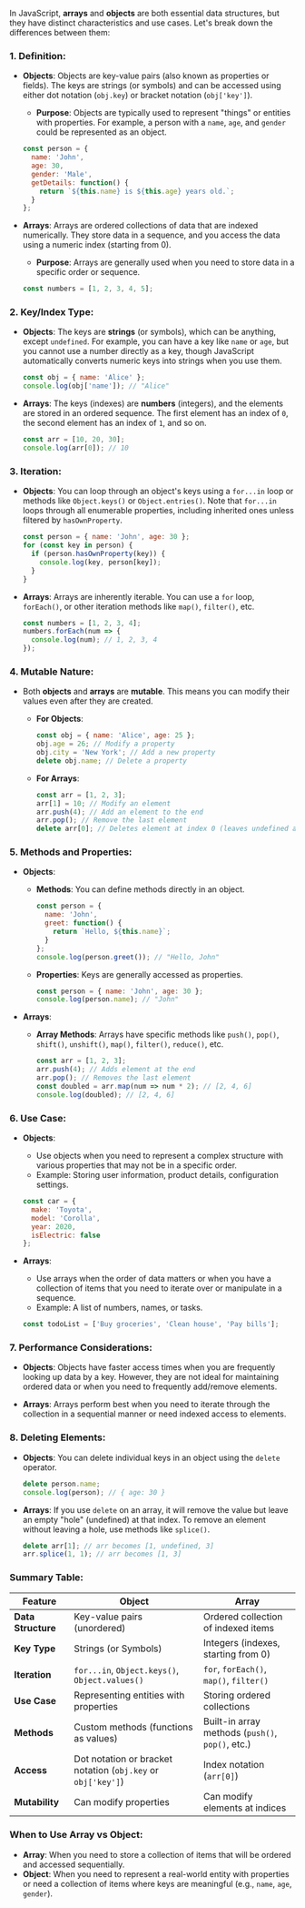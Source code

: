 In JavaScript, **arrays** and **objects** are both essential data structures, but they have distinct characteristics and use cases. Let's break down the differences between them:

### **1. Definition:**
- **Objects**: Objects are key-value pairs (also known as properties or fields). The keys are strings (or symbols) and can be accessed using either dot notation (`obj.key`) or bracket notation (`obj['key']`).
  - **Purpose**: Objects are typically used to represent "things" or entities with properties. For example, a person with a `name`, `age`, and `gender` could be represented as an object.
  
  ```javascript
  const person = {
    name: 'John',
    age: 30,
    gender: 'Male',
    getDetails: function() {
      return `${this.name} is ${this.age} years old.`;
    }
  };
  ```

- **Arrays**: Arrays are ordered collections of data that are indexed numerically. They store data in a sequence, and you access the data using a numeric index (starting from 0).
  - **Purpose**: Arrays are generally used when you need to store data in a specific order or sequence.

  ```javascript
  const numbers = [1, 2, 3, 4, 5];
  ```

### **2. Key/Index Type:**
- **Objects**: The keys are **strings** (or symbols), which can be anything, except `undefined`. For example, you can have a key like `name` or `age`, but you cannot use a number directly as a key, though JavaScript automatically converts numeric keys into strings when you use them.
  
  ```javascript
  const obj = { name: 'Alice' };
  console.log(obj['name']); // "Alice"
  ```

- **Arrays**: The keys (indexes) are **numbers** (integers), and the elements are stored in an ordered sequence. The first element has an index of `0`, the second element has an index of `1`, and so on.

  ```javascript
  const arr = [10, 20, 30];
  console.log(arr[0]); // 10
  ```

### **3. Iteration:**
- **Objects**: You can loop through an object's keys using a `for...in` loop or methods like `Object.keys()` or `Object.entries()`. Note that `for...in` loops through all enumerable properties, including inherited ones unless filtered by `hasOwnProperty`.

  ```javascript
  const person = { name: 'John', age: 30 };
  for (const key in person) {
    if (person.hasOwnProperty(key)) {
      console.log(key, person[key]);
    }
  }
  ```

- **Arrays**: Arrays are inherently iterable. You can use a `for` loop, `forEach()`, or other iteration methods like `map()`, `filter()`, etc.

  ```javascript
  const numbers = [1, 2, 3, 4];
  numbers.forEach(num => {
    console.log(num); // 1, 2, 3, 4
  });
  ```

### **4. Mutable Nature:**
- Both **objects** and **arrays** are **mutable**. This means you can modify their values even after they are created.

  - **For Objects**:
    ```javascript
    const obj = { name: 'Alice', age: 25 };
    obj.age = 26; // Modify a property
    obj.city = 'New York'; // Add a new property
    delete obj.name; // Delete a property
    ```

  - **For Arrays**:
    ```javascript
    const arr = [1, 2, 3];
    arr[1] = 10; // Modify an element
    arr.push(4); // Add an element to the end
    arr.pop(); // Remove the last element
    delete arr[0]; // Deletes element at index 0 (leaves undefined at index 0)
    ```

### **5. Methods and Properties:**
- **Objects**:
  - **Methods**: You can define methods directly in an object.
    ```javascript
    const person = {
      name: 'John',
      greet: function() {
        return `Hello, ${this.name}`;
      }
    };
    console.log(person.greet()); // "Hello, John"
    ```

  - **Properties**: Keys are generally accessed as properties.
    ```javascript
    const person = { name: 'John', age: 30 };
    console.log(person.name); // "John"
    ```

- **Arrays**:
  - **Array Methods**: Arrays have specific methods like `push()`, `pop()`, `shift()`, `unshift()`, `map()`, `filter()`, `reduce()`, etc.
    ```javascript
    const arr = [1, 2, 3];
    arr.push(4); // Adds element at the end
    arr.pop(); // Removes the last element
    const doubled = arr.map(num => num * 2); // [2, 4, 6]
    console.log(doubled); // [2, 4, 6]
    ```

### **6. Use Case:**
- **Objects**:
  - Use objects when you need to represent a complex structure with various properties that may not be in a specific order.
  - Example: Storing user information, product details, configuration settings.
  
  ```javascript
  const car = {
    make: 'Toyota',
    model: 'Corolla',
    year: 2020,
    isElectric: false
  };
  ```

- **Arrays**:
  - Use arrays when the order of data matters or when you have a collection of items that you need to iterate over or manipulate in a sequence.
  - Example: A list of numbers, names, or tasks.

  ```javascript
  const todoList = ['Buy groceries', 'Clean house', 'Pay bills'];
  ```

### **7. Performance Considerations:**
- **Objects**: Objects have faster access times when you are frequently looking up data by a key. However, they are not ideal for maintaining ordered data or when you need to frequently add/remove elements.
  
- **Arrays**: Arrays perform best when you need to iterate through the collection in a sequential manner or need indexed access to elements.

### **8. Deleting Elements:**
- **Objects**: You can delete individual keys in an object using the `delete` operator.
  
  ```javascript
  delete person.name;
  console.log(person); // { age: 30 }
  ```

- **Arrays**: If you use `delete` on an array, it will remove the value but leave an empty "hole" (undefined) at that index. To remove an element without leaving a hole, use methods like `splice()`.

  ```javascript
  delete arr[1]; // arr becomes [1, undefined, 3]
  arr.splice(1, 1); // arr becomes [1, 3]
  ```

### **Summary Table:**

| Feature           | Object                                 | Array                                |
|-------------------|----------------------------------------|--------------------------------------|
| **Data Structure** | Key-value pairs (unordered)            | Ordered collection of indexed items  |
| **Key Type**       | Strings (or Symbols)                   | Integers (indexes, starting from 0)  |
| **Iteration**      | `for...in`, `Object.keys()`, `Object.values()` | `for`, `forEach()`, `map()`, `filter()` |
| **Use Case**       | Representing entities with properties  | Storing ordered collections          |
| **Methods**        | Custom methods (functions as values)   | Built-in array methods (`push()`, `pop()`, etc.) |
| **Access**         | Dot notation or bracket notation (`obj.key` or `obj['key']`) | Index notation (`arr[0]`) |
| **Mutability**     | Can modify properties                  | Can modify elements at indices      |

### **When to Use Array vs Object:**
- **Array**: When you need to store a collection of items that will be ordered and accessed sequentially.
- **Object**: When you need to represent a real-world entity with properties or need a collection of items where keys are meaningful (e.g., `name`, `age`, `gender`).

